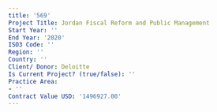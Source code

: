 ```yaml
---
title: '569'
Project Title: Jordan Fiscal Reform and Public Management
Start Year: ''
End Year: '2020'
ISO3 Code: ''
Region: ''
Country: ''
Client/ Donor: Deloitte
Is Current Project? (true/false): ''
Practice Area:
- ''
Contract Value USD: '1496927.00'
---
```


